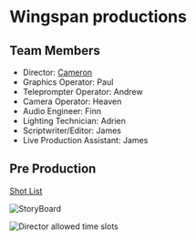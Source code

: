 # Wingspan productions

## Team Members
* Director: [Cameron](https://github.com/crgodfrey/web)
* Graphics Operator: Paul 
* Teleprompter Operator: Andrew
* Camera Operator: Heaven
* Audio Engineer: Finn
* Lighting Technician: Adrien
* Scriptwriter/Editor: James
* Live Production Assistant: James



## Pre Production
[Shot List](https://docs.google.com/document/d/1pegpIKzMXc1J_JglkLuPfev92ByFCCENvOx8K6Ihdl4/edit?tab=t.0)

![StoryBoard](https://github.com/user-attachments/assets/7a670151-cbeb-41f2-a0b7-78479c29b38c)

![Director allowed time slots](https://github.com/crgodfrey/video-production-aceteam/blob/main/assets/Production%20Table.png?raw=true)


